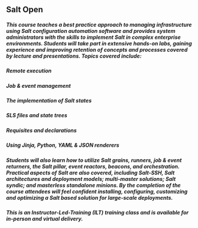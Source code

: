 ## Salt Open

##### This course teaches a best practice approach to managing infrastructure using Salt configuration automation software and provides system administrators with the skills to implement Salt in complex enterprise environments. Students will take part in extensive hands-on labs, gaining experience and improving retention of concepts and processes covered by lecture and presentations. Topics covered include:

##### Remote execution

##### Job & event management

##### The implementation of Salt states

##### SLS files and state trees

##### Requisites and declarations

##### Using Jinja, Python, YAML & JSON renderers

##### Students will also learn how to utilize Salt grains, runners, job & event returners, the Salt pillar, event reactors, beacons, and orchestration. Practical aspects of Salt are also covered, including Salt-SSH, Salt architectures and deployment models; multi-master solutions; Salt syndic; and masterless standalone minions. By the completion of the course attendees will feel confident installing, configuring, customizing and optimizing a Salt based solution for large-scale deployments.

##### This is an Instructor-Led-Training (ILT) training class and is available for in-person and virtual delivery.
